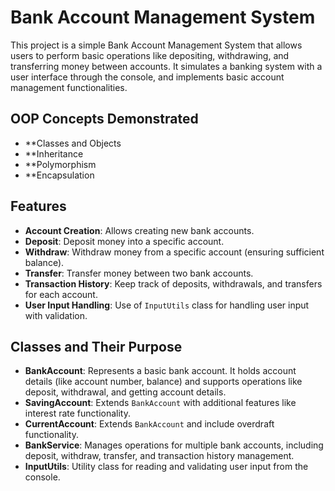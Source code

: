 # Bank Account Management System

This project is a simple Bank Account Management System that allows users to perform basic operations like depositing, withdrawing, and transferring money between accounts. It simulates a banking system with a user interface through the console, and implements basic account management functionalities.

## OOP Concepts Demonstrated
- **Classes and Objects
- **Inheritance
- **Polymorphism
- **Encapsulation

## Features
- **Account Creation**: Allows creating new bank accounts.
- **Deposit**: Deposit money into a specific account.
- **Withdraw**: Withdraw money from a specific account (ensuring sufficient balance).
- **Transfer**: Transfer money between two bank accounts.
- **Transaction History**: Keep track of deposits, withdrawals, and transfers for each account.
- **User Input Handling**: Use of `InputUtils` class for handling user input with validation.

## Classes and Their Purpose

- **BankAccount**: Represents a basic bank account. It holds account details (like account number, balance) and supports operations like deposit, withdrawal, and getting account details.
- **SavingAccount**: Extends `BankAccount` with additional features like interest rate functionality.
- **CurrentAccount**: Extends `BankAccount` and include overdraft functionality.
- **BankService**: Manages operations for multiple bank accounts, including deposit, withdraw, transfer, and transaction history management.
- **InputUtils**: Utility class for reading and validating user input from the console.
